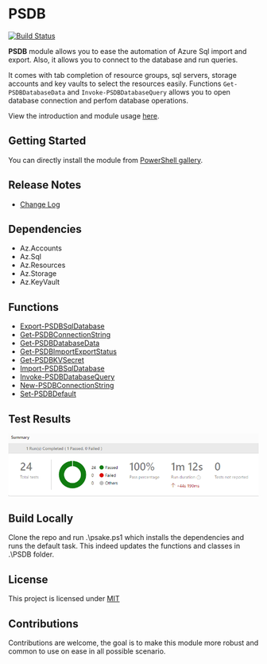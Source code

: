 # PSDB

[![Build Status](https://dev.azure.com/solteccode/PSDB/_apis/build/status/PSDB-CI-Github?branchName=master)](https://dev.azure.com/solteccode/PSDB/_build/latest?definitionId=30&branchName=master)

**PSDB** module allows you to ease the automation of Azure Sql import and export. Also, it allows you to connect to the database and run queries.

It comes with tab completion of resource groups, sql servers, storage accounts and key vaults to select the resources easily. Functions `Get-PSDBDatabaseData` and `Invoke-PSDBDatabaseQuery` allows you to open database connection and perfom database operations. 

View the introduction and module usage [here](https://hkarthik7.github.io/powershell/2020/08/02/PSDB.html).

## Getting Started

You can directly install the module from [PowerShell gallery](https://www.powershellgallery.com/packages/PSDB/0.1.14).

## Release Notes

- [Change Log](CHANGELOG.md)

## Dependencies

- Az.Accounts
- Az.Sql
- Az.Resources
- Az.Storage
- Az.KeyVault

## Functions

- [Export-PSDBSqlDatabase](https://github.com/hkarthik7/PSDB/blob/master/docs/Export-PSDBSqlDatabase.md)
- [Get-PSDBConnectionString](https://github.com/hkarthik7/PSDB/blob/master/docs/Get-PSDBConnectionString.md)
- [Get-PSDBDatabaseData](https://github.com/hkarthik7/PSDB/blob/master/docs/Get-PSDBDatabaseData.md)
- [Get-PSDBImportExportStatus](https://github.com/hkarthik7/PSDB/blob/master/docs/Get-PSDBImportExportStatus.md)
- [Get-PSDBKVSecret](https://github.com/hkarthik7/PSDB/blob/master/docs/Get-PSDBKVSecret.md)
- [Import-PSDBSqlDatabase](https://github.com/hkarthik7/PSDB/blob/master/docs/Import-PSDBSqlDatabase.md)
- [Invoke-PSDBDatabaseQuery](https://github.com/hkarthik7/PSDB/blob/master/docs/Invoke-PSDBDatabaseQuery.md)
- [New-PSDBConnectionString](https://github.com/hkarthik7/PSDB/blob/master/docs/New-PSDBConnectionString.md)
- [Set-PSDBDefault](https://github.com/hkarthik7/PSDB/blob/master/docs/Set-PSDBDefault.md)

## Test Results

[![Test Results](/Tests/img/test-results.PNG)](/Tests/img/test-results.PNG)

## Build Locally

Clone the repo and run .\psake.ps1 which installs the dependencies and runs the default task. This indeed updates the
functions and classes in .\PSDB folder.

## License

This project is licensed under [MIT](LICENSE)

## Contributions

Contributions are welcome, the goal is to make this module more robust and common to use on ease in all possible scenario.